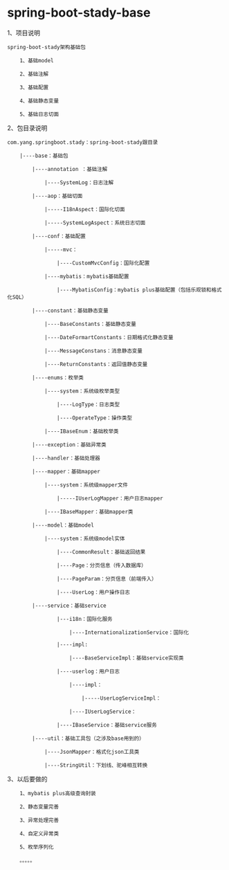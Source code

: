 # spring-boot-stady-base

1、项目说明

	spring-boot-stady架构基础包

		1、基础model

		2、基础注解

		3、基础配置

		4、基础静态变量

		5、基础日志切面



2、包目录说明

	com.yang.springboot.stady：spring-boot-stady跟目录

		|----base：基础包

			|----annotation	：基础注解

				|----SystemLog：日志注解

			|----aop：基础切面

				|-----I18nAspect：国际化切面

				|-----SystemLogAspect：系统日志切面

			|----conf：基础配置

				|-----mvc：

					|----CustomMvcConfig：国际化配置

				|----mybatis：mybatis基础配置

					|----MybatisConfig：mybatis plus基础配置（包括乐观锁和格式化SQL）

			|----constant：基础静态变量

				|----BaseConstants：基础静态变量

				|----DateFormartConstants：日期格式化静态变量

				|----MessageConstans：消息静态变量

				|----ReturnConstants：返回值静态变量

			|----enums：枚举类

				|----system：系统级枚举类型

					|----LogType：日志类型

					|----OperateType：操作类型

				|----IBaseEnum：基础枚举类

			|----exception：基础异常类

			|----handler：基础处理器

			|----mapper：基础mapper

				|----system：系统级mapper文件

					|-----IUserLogMapper：用户日志mapper

				|----IBaseMapper：基础mapper类

			|----model：基础model

				|----system：系统级model实体

					|----CommonResult：基础返回结果

					|----Page：分页信息（传入数据库）

					|----PageParam：分页信息（前端传入）

					|----UserLog：用户操作日志

			|----service：基础service

					|---i18n：国际化服务

						|----InternationalizationService：国际化

					|----impl:

						|----BaseServiceImpl：基础service实现类

					|----userlog：用户日志

						|----impl：

							|-----UserLogServiceImpl：

						|----IUserLogService：

					|----IBaseService：基础service服务

			|----util：基础工具包（之涉及base用到的）

				|----JsonMapper：格式化json工具类

				|----StringUtil：下划线、驼峰相互转换



3、以后要做的

		1、mybatis plus高级查询封装

		2、静态变量完善

		3、异常处理完善

		4、自定义异常类

		5、枚举序列化

		。。。。。				

